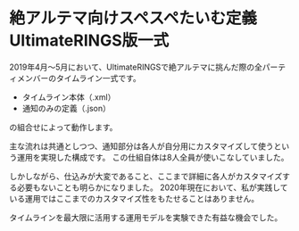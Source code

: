# 絶アルテマ向けスペスペたいむ定義 UltimateRINGS版一式

2019年4月～5月において、UltimateRINGSで絶アルテマに挑んだ際の全パーティメンバーのタイムライン一式です。

* タイムライン本体（.xml）
* 通知のみの定義（.json）

の組合せによって動作します。

主な流れは共通としつつ、通知部分は各人が自分用にカスタマイズして使うという運用を実現した構成です。
この仕組自体は8人全員が使いこなしていました。

しかしながら、仕込みが大変であること、ここまで詳細に各人がカスタマイズする必要もないことも明らかになりました。
2020年現在において、私が実践している運用ではここまでのカスタマイズ性をもたせることはありません。

タイムラインを最大限に活用する運用モデルを実験できた有益な機会でした。
